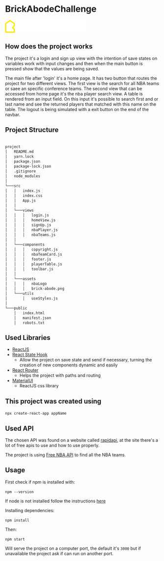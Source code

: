 # BrickAbodeChallenge

![BrickAbodeLogo](./src/assets/brick-abode.png)

## How does the project works

The project it's a login and sign up view with the intention of save states on variables work with input changes and then when the main button is pressed show that the values are being saved.

The main file after 'login' it's a home page. It has two button that routes the project for two different views. The first view is the search for all NBA teams or saee an specific conference teams. The second view that can be accessed from home page it's the nba player search view. A table is rendered from an input field. On this input it's possible to search first and or last name and see the returned players that matched with this name on the table.
The logout is being simulated with a exit button on the end of the navbar.

## Project Structure

```

project
│   README.md
│   yarn.lock
│   package.json
│   package-lock.json
│   .gitignore
│   node_modules
│
└───src
│   │   index.js
│   │   index.css
│   │   App.js
│   │
│   └───views
│   │   │   login.js
│   │   │   homeView.js
│   │   │   signUp.js
│   │   │   nbaPlayer.js
│   │   │   nbaTeams.js
│   │
│   └───components
│   │   │   copyright.js
│   │   │   nbaTeamCard.js
│   │   │   footer.js
│   │   │   playerTable.js
│   │   │   toolbar.js
│   │
│   └───assets
│   │   │   nbaLogo
│   │   │   brick-abode.png
│   └───utils
│       │   useStyles.js
│
└───public
    │   index.html
    │   manifest.json
    │   robots.txt

```

## Used Libraries

- [ReactJS](https://en.reactjs.org)
- [React State Hook](https://en.reactjs.org/docs/hooks-state.html)
  - Allow the project on save state and send if necessary, turning the creation of new components dynamic and easily
- [React Router](https://reacttraining.com/react-router/web/guides/quick-start)
  - Helps the project with paths and routing
- [MaterialUI](https://material-ui.com/)
  - ReactJS css library

## This project was created using

`npx create-react-app appName`

## Used API

The chosen API was found on a website called [rapidapi](https://rapidapi.com), at the site there's a lot of free apis to use and how to use properly.

The project is using [Free NBA API](https://rapidapi.com/theapiguy/api/free-nba) to find all the NBA teams.

## Usage

First check if npm is installed with:

`npm --version`

If node is not installed follow the instructions [here](https://linuxize.com/post/how-to-install-node-js-on-ubuntu-18.04/)

Installing dependencies:

`npm install`

Then:

`npm start`

Will serve the project on a computer port, the default it's `3000` but if unavailable the project ask if can run on another port.
